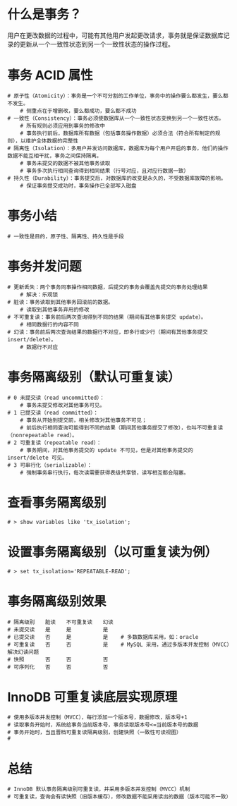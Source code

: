 
# 什么是事务？
用户在更改数据的过程中，可能有其他用户发起更改请求，事务就是保证数据库记录的更新从一个一致性状态到另一个一致性状态的操作过程。

# 事务 ACID 属性
    # 原子性（Atomicity）：事务是一个不可分割的工作单位，事务中的操作要么都发生，要么都不发生。
        # 侧重点在于增删改，要么都成功，要么都不成功
    # 一致性（Consistency）：事务必须使数据库从一个一致性状态变换到另一个一致性状态。
        # 所有规则必须应用到事务的修改中
        # 事务执行前后，数据库所有数据（包括事务操作数据）必须合法（符合所有制定的规则），以维护全体数据的完整性
    # 隔离性（Isolation）：多用户并发访问数据库，数据库为每个用户开启的事务，他们的操作数据不能互相干扰，事务之间保持隔离。
        # 事务未提交的数据不被其他事务读取
        # 事务多次执行相同查询得到相同结果（行号对应，且对应行数据一致）
    # 持久性（Durability）：事务提交后，对数据库的改变是永久的，不受数据库故障的影响。
        # 保证事务提交成功时，事务操作已全部写入磁盘

# 事务小结
    # 一致性是目的，原子性、隔离性、持久性是手段

# 事务并发问题
    # 更新丢失：两个事务同事操作相同数据，后提交的事务会覆盖先提交的事务处理结果
        # 解决：乐观锁
    # 脏读：事务读取到其他事务回滚前的数据。
        # 读取到其他事务弃用的修改
    # 不可重复读：事务前后两次查询得到不同的结果（期间有其他事务提交 update）。
        # 相同数据行的内容不同
    # 幻读：事务前后两次查询结果的数据行不对应，即多行或少行（期间有其他事务提交 insert/delete）。
        # 数据行不对应

# 事务隔离级别（默认可重复读）
    # 0 未提交读（read uncommitted）：
        # 事务未提交修改对其他事务可见。
    # 1 已提交读（read committed）：
        # 事务从开始到提交前，相关修改对其他事务不可见；
        # 前后执行相同查询可能得到不同的结果（期间其他事务提交了修改），也叫不可重复读（nonrepeatable read）。
    # 2 可重复读（repeatable read）：
        # 事务期间，对其他事务提交的 update 不可见，但是对其他事务提交的 insert/delete 可见。
    # 3 可串行化（serializable）：
        # 强制事务串行执行，每次读需要获得表级共享锁，读写相互都会阻塞。

# 查看事务隔离级别
    # > show variables like 'tx_isolation';

# 设置事务隔离级别（以可重复读为例）
    # > set tx_isolation='REPEATABLE-READ';

# 事务隔离级别效果
    # 隔离级别　　脏读　　不可重复读　　幻读
    # 未提交读　　是　　　是　　　　　　是
    # 已提交读　　否　　　是　　　　　　是    # 多数数据库采用，如：oracle
    # 可重复读　　否　　　否　　　　　　是    # MySQL 采用，通过多版本并发控制（MVCC）解决幻读问题
    # 快照　　　　否　　　否　　　　　　否
    # 可序列化　　否　　　否　　　　　　否

# InnoDB 可重复读底层实现原理
    # 使用多版本并发控制（MVCC），每行添加一个版本号，数据修改，版本号+1
    # 读取事务开始时，系统给事务当前版本号，事务读取版本号<=当前版本号的数据
    # 事务开始时，当且晋档可重复读隔离级别，创建快照（一致性可读视图）
    #


# 总结
    # InnoDB 默认事务隔离级别可重复读，并采用多版本并发控制（MVCC）机制
    # 可重复读，查询会有读快照（旧版本缓存），修改数据不能采用读出的数据（版本可能不一致）